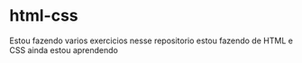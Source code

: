 # html-css
Estou fazendo varios exercicios nesse repositorio
estou fazendo de HTML e CSS
ainda estou aprendendo
